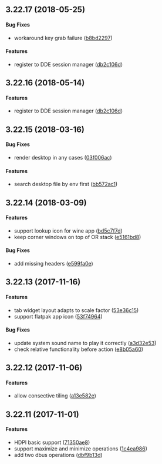 <a name=""></a>
##  3.22.17 (2018-05-25)


#### Bug Fixes

*   workaround key grab failure ([b8bd2297](b8bd2297))

#### Features

*   register to DDE session manager ([db2c106d](db2c106d))



##  3.22.16 (2018-05-14)


#### Features

*   register to DDE session manager ([db2c106d](db2c106d))



##  3.22.15 (2018-03-16)


#### Bug Fixes

*   render desktop in any cases ([03f006ac](03f006ac))

#### Features

*   search desktop file by env first ([bb572ac1](bb572ac1))



##  3.22.14 (2018-03-09)


#### Features

*   support lookup icon for wine app ([bd5c7f7d](bd5c7f7d))
*   keep corner windows on top of OR stack ([e5161bd8](e5161bd8))

#### Bug Fixes

*   add missing headers ([e599fa0e](e599fa0e))



##  3.22.13 (2017-11-16)


#### Features

*   tab widget layout adapts to scale factor ([53e36c15](53e36c15))
*   support flatpak app icon ([53f74964](53f74964))

#### Bug Fixes

*   update system sound name to play it correctly ([a3d32e53](a3d32e53))
*   check relative functionality before action ([e8b05a60](e8b05a60))



##  3.22.12 (2017-11-06)


#### Features

*   allow consective tiling ([a13e582e](a13e582e))



## 3.22.11 (2017-11-01)

#### Features

*   HDPI basic support ([71350ae8](71350ae8))
*   support maximize and minimize operations ([1c4ea986](1c4ea986))
*   add two dbus operations ([dbf9b13d](dbf9b13d))



